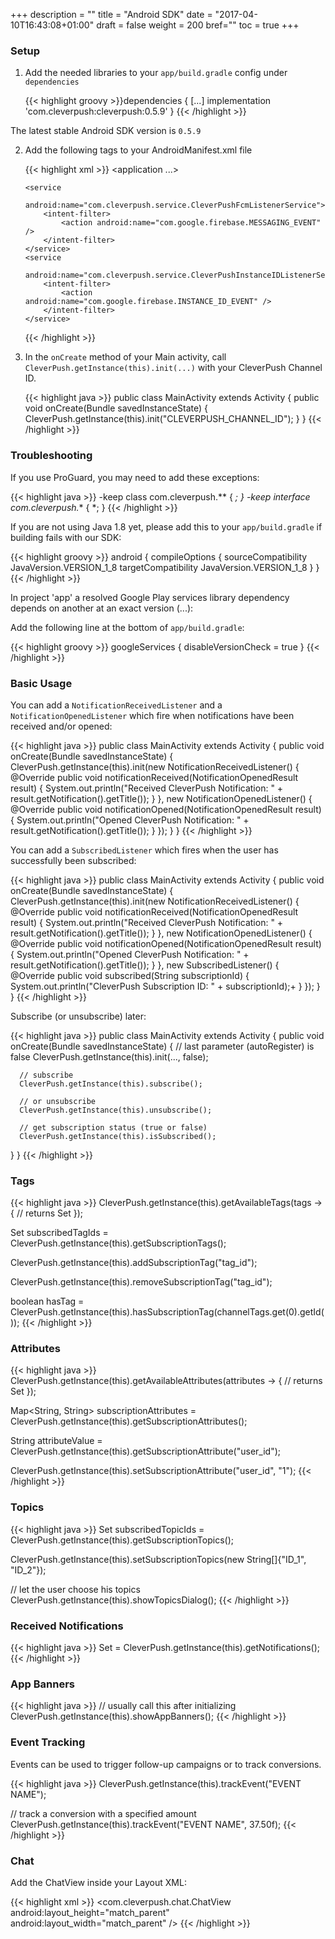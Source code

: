 +++
description = ""
title = "Android SDK"
date = "2017-04-10T16:43:08+01:00"
draft = false
weight = 200
bref=""
toc = true
+++

### Setup

1. Add the needed libraries to your `app/build.gradle` config under `dependencies`

    {{< highlight groovy >}}dependencies {
    [...]
    implementation 'com.cleverpush:cleverpush:0.5.9'
}
{{< /highlight >}}

The latest stable Android SDK version is `0.5.9`

2. Add the following tags to your AndroidManifest.xml file

    {{< highlight xml >}}
     <application ...>

       <service
           android:name="com.cleverpush.service.CleverPushFcmListenerService">
           <intent-filter>
               <action android:name="com.google.firebase.MESSAGING_EVENT" />
           </intent-filter>
       </service>
       <service
           android:name="com.cleverpush.service.CleverPushInstanceIDListenerService">
           <intent-filter>
               <action android:name="com.google.firebase.INSTANCE_ID_EVENT" />
           </intent-filter>
       </service>
    
     </application>
    {{< /highlight >}}

3. In the `onCreate` method of your Main activity, call `CleverPush.getInstance(this).init(...)` with your CleverPush Channel ID.
    
    {{< highlight java >}}
    public class MainActivity extends Activity {
       public void onCreate(Bundle savedInstanceState) {
           CleverPush.getInstance(this).init("CLEVERPUSH_CHANNEL_ID");
       }
    }
    {{< /highlight >}}


### Troubleshooting

If you use ProGuard, you may need to add these exceptions:

{{< highlight java >}}
-keep class com.cleverpush.** { *; }
-keep interface com.cleverpush.** { *; }
{{< /highlight >}}

If you are not using Java 1.8 yet, please add this to your `app/build.gradle` if building fails with our SDK:

{{< highlight groovy >}}
android {
    compileOptions {
        sourceCompatibility JavaVersion.VERSION_1_8
        targetCompatibility JavaVersion.VERSION_1_8
    }
}
{{< /highlight >}}

In project 'app' a resolved Google Play services library dependency depends on another at an exact version (...):

Add the following line at the bottom of `app/build.gradle`:

{{< highlight groovy >}}
googleServices { disableVersionCheck = true }
{{< /highlight >}}



### Basic Usage

You can add a `NotificationReceivedListener` and a `NotificationOpenedListener` which fire when notifications have been received and/or opened:


{{< highlight java >}}
public class MainActivity extends Activity {
   public void onCreate(Bundle savedInstanceState) {
       CleverPush.getInstance(this).init(new NotificationReceivedListener() {
           @Override
           public void notificationReceived(NotificationOpenedResult result) {
              System.out.println("Received CleverPush Notification: " + result.getNotification().getTitle());
          }
       }, new NotificationOpenedListener() {
          @Override
          public void notificationOpened(NotificationOpenedResult result) {
             System.out.println("Opened CleverPush Notification: " + result.getNotification().getTitle());
         }
      });
   }
}
{{< /highlight >}}


You can add a `SubscribedListener` which fires when the user has successfully been subscribed:


{{< highlight java >}}
public class MainActivity extends Activity {
  public void onCreate(Bundle savedInstanceState) {
      CleverPush.getInstance(this).init(new NotificationReceivedListener() {
         @Override
         public void notificationReceived(NotificationOpenedResult result) {
            System.out.println("Received CleverPush Notification: " + result.getNotification().getTitle());
        }
     }, new NotificationOpenedListener() {
        @Override
        public void notificationOpened(NotificationOpenedResult result) {
           System.out.println("Opened CleverPush Notification: " + result.getNotification().getTitle());
        }
     }, new SubscribedListener() {
        @Override
        public void subscribed(String subscriptionId) {
           System.out.println("CleverPush Subscription ID: " + subscriptionId);+
        }
     });
  }
}
{{< /highlight >}}


Subscribe (or unsubscribe) later:

{{< highlight java >}}
public class MainActivity extends Activity {
  public void onCreate(Bundle savedInstanceState) {
      // last parameter (autoRegister) is false
      CleverPush.getInstance(this).init(..., false);
      
      // subscribe
      CleverPush.getInstance(this).subscribe();
      
      // or unsubscribe
      CleverPush.getInstance(this).unsubscribe();
      
      // get subscription status (true or false)
      CleverPush.getInstance(this).isSubscribed();
  }
}
{{< /highlight >}}


### Tags

{{< highlight java >}}
CleverPush.getInstance(this).getAvailableTags(tags -> {
    // returns Set<ChannelTag>
});

Set<String> subscribedTagIds = CleverPush.getInstance(this).getSubscriptionTags();

CleverPush.getInstance(this).addSubscriptionTag("tag_id");

CleverPush.getInstance(this).removeSubscriptionTag("tag_id");

boolean hasTag = CleverPush.getInstance(this).hasSubscriptionTag(channelTags.get(0).getId());
{{< /highlight >}}


### Attributes

{{< highlight java >}}
CleverPush.getInstance(this).getAvailableAttributes(attributes -> {
    // returns Set<CustomAttribute>
});

Map<String, String> subscriptionAttributes = CleverPush.getInstance(this).getSubscriptionAttributes();

String attributeValue = CleverPush.getInstance(this).getSubscriptionAttribute("user_id");

CleverPush.getInstance(this).setSubscriptionAttribute("user_id", "1");
{{< /highlight >}}


### Topics

{{< highlight java >}}
Set<String> subscribedTopicIds = CleverPush.getInstance(this).getSubscriptionTopics();

CleverPush.getInstance(this).setSubscriptionTopics(new String[]{"ID_1", "ID_2"});

// let the user choose his topics
CleverPush.getInstance(this).showTopicsDialog();
{{< /highlight >}}


### Received Notifications

{{< highlight java >}}
Set<Notification> = CleverPush.getInstance(this).getNotifications();
{{< /highlight >}}


### App Banners

{{< highlight java >}}
// usually call this after initializing
CleverPush.getInstance(this).showAppBanners();
{{< /highlight >}}


### Event Tracking

Events can be used to trigger follow-up campaigns or to track conversions.

{{< highlight java >}}
CleverPush.getInstance(this).trackEvent("EVENT NAME");

// track a conversion with a specified amount
CleverPush.getInstance(this).trackEvent("EVENT NAME", 37.50f);
{{< /highlight >}}


### Chat

Add the ChatView inside your Layout XML:

{{< highlight xml >}}
    <com.cleverpush.chat.ChatView
        android:layout_height="match_parent"
        android:layout_width="match_parent"
        />
{{< /highlight >}}
